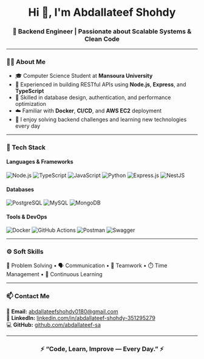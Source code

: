 <h1 align="center">Hi 👋, I'm Abdallateef Shohdy</h1>
<h3 align="center">🚀 Backend Engineer | Passionate about Scalable Systems & Clean Code</h3>

---

### 👨‍💻 About Me
- 🎓 Computer Science Student at **Mansoura University**  
- 💼 Experienced in building RESTful APIs using **Node.js**, **Express**, and **TypeScript**  
- 🧠 Skilled in database design, authentication, and performance optimization  
- ☁️ Familiar with **Docker**, **CI/CD**, and **AWS EC2** deployment  
- 💬 I enjoy solving backend challenges and learning new technologies every day  

---

### 🧰 Tech Stack
#### **Languages & Frameworks**
![Node.js](https://img.shields.io/badge/-Node.js-339933?style=flat-square&logo=node.js&logoColor=white)
![TypeScript](https://img.shields.io/badge/-TypeScript-3178C6?style=flat-square&logo=typescript&logoColor=white)
![JavaScript](https://img.shields.io/badge/-JavaScript-F7DF1E?style=flat-square&logo=javascript&logoColor=black)
![Python](https://img.shields.io/badge/-Python-3776AB?style=flat-square&logo=python&logoColor=white)
![Express.js](https://img.shields.io/badge/-Express.js-000000?style=flat-square&logo=express&logoColor=white)
![NestJS](https://img.shields.io/badge/-NestJS-E0234E?style=flat-square&logo=nestjs&logoColor=white)

#### **Databases**
![PostgreSQL](https://img.shields.io/badge/-PostgreSQL-4169E1?style=flat-square&logo=postgresql&logoColor=white)
![MySQL](https://img.shields.io/badge/-MySQL-4479A1?style=flat-square&logo=mysql&logoColor=white)
![MongoDB](https://img.shields.io/badge/-MongoDB-4EA94B?style=flat-square&logo=mongodb&logoColor=white)

#### **Tools & DevOps**
![Docker](https://img.shields.io/badge/-Docker-2496ED?style=flat-square&logo=docker&logoColor=white)
![GitHub Actions](https://img.shields.io/badge/-GitHub%20Actions-2088FF?style=flat-square&logo=githubactions&logoColor=white)
![Postman](https://img.shields.io/badge/-Postman-FF6C37?style=flat-square&logo=postman&logoColor=white)
![Swagger](https://img.shields.io/badge/-Swagger-85EA2D?style=flat-square&logo=swagger&logoColor=black)

---

### ⚙️ Soft Skills
🧩 Problem Solving • 🗣️ Communication • 🤝 Teamwork • ⏱️ Time Management • 🌱 Continuous Learning

---

### 📫 Contact Me
📧 **Email:** [abdallateefshohdy0180@gmail.com](mailto:abdallateefshohdy0180@gmail.com)  
💼 **LinkedIn:** [linkedin.com/in/abdallateef-shohdy-351295279](https://www.linkedin.com/in/abdallateef-shohdy-351295279/)  
💻 **GitHub:** [github.com/abdallateef-sa](https://github.com/abdallateef-sa)

---

<h3 align="center">⚡ “Code, Learn, Improve — Every Day.” ⚡</h3>
